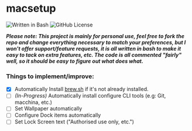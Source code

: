 # macsetup
![Written in Bash](https://img.shields.io/badge/written%20in-Bash-blueviolet)
![GitHub License](https://img.shields.io/github/license/lunaskyy/macsetup)

***Please note: This project is mainly for personal use, feel free to fork the repo and change everything necessary to match your preferences, but I won't offer support/feature requests, it is all written in bash to make it easy to tack on extra features, etc. The code is all commented "fairly" well, so it should be easy to figure out what does what.***

### Things to implement/improve:
- [x] Automatically Install [brew.sh](https://brew.sh) if it's not already installed.
- [ ] *(In-Progress)* Automatically install configure CLI tools (e.g: Git, macchina, etc.)
- [ ] Set Wallpaper automatically
- [ ] Configure Dock items automatically
- [ ] Set Lock Screen text ("Authorised use only, etc.")
